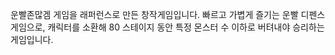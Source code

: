 운빨존많겜 게임을 래퍼런스로 만든 창작게임입니다.
빠르고 가볍게 즐기는 운빨 디펜스 게임으로, 캐릭터를 소환해 80 스테이지 동안 특정 몬스터 수 이하로 버텨내야 승리하는 게임입니다.
